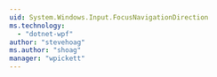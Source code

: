 ```yaml
---
uid: System.Windows.Input.FocusNavigationDirection
ms.technology: 
  - "dotnet-wpf"
author: "stevehoag"
ms.author: "shoag"
manager: "wpickett"
---
```

